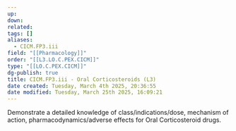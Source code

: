 ```yaml
---
up: 
down: 
related: 
tags: []
aliases:
  - CICM.FP3.iii
field: "[[Pharmacology]]"
order: "[[L3.LO.C.PEX.CICM]]"
type: "[[LO.C.PEX.CICM]]"
dg-publish: true
title: CICM.FP3.iii - Oral Corticosteroids (L3)
date created: Tuesday, March 4th 2025, 20:36:55
date modified: Tuesday, March 25th 2025, 16:09:21
---
```


Demonstrate a detailed knowledge of class/indications/dose, mechanism of action, pharmacodynamics/adverse effects for Oral Corticosteroid drugs.
